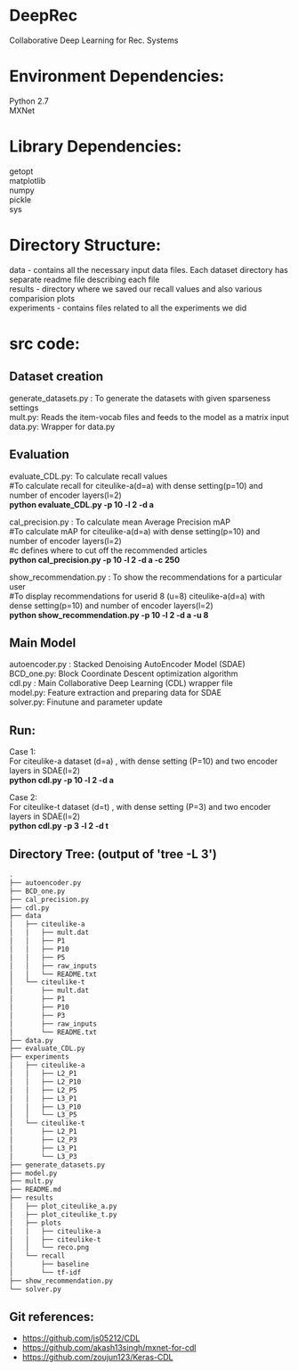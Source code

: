 # DeepRec
Collaborative Deep Learning for Rec. Systems

Environment Dependencies:
=========================
Python 2.7 <br>
MXNet <br>

Library Dependencies:
=====================
getopt <br>
matplotlib <br>
numpy <br>
pickle <br>
sys <br>

Directory Structure:
====================
data - contains all the necessary input data files. Each dataset directory has separate readme file describing each file <br>
results - directory where we saved our recall values and also various comparision plots <br>
experiments - contains files related to all the experiments we did <br>

src code: <br>
=======
Dataset creation <br>
-----------------
generate_datasets.py : To generate the datasets with given sparseness settings <br>
mult.py: Reads the item-vocab files and feeds to the model as a matrix input<br>
data.py: Wrapper for data.py<br>

Evaluation 
-----------
evaluate_CDL.py: To calculate recall values <br>
#To calculate recall for citeulike-a(d=a) with dense setting(p=10) and number of encoder layers(l=2)<br>
**python evaluate_CDL.py -p 10 -l 2 -d a** <br>

cal_precision.py : To calculate mean Average Precision mAP <br>
#To calculate mAP for citeulike-a(d=a) with dense setting(p=10) and number of encoder layers(l=2)<br>
#c defines where to cut off the recommended articles <br>
**python cal_precision.py -p 10 -l 2 -d a -c 250** <br>

show_recommendation.py : To show the recommendations for a particular user<br>
#To display recommendations for userid 8 (u=8) citeulike-a(d=a) with dense setting(p=10) and number of encoder layers(l=2)<br>
**python show_recommendation.py -p 10 -l 2 -d a -u 8** <br>

Main Model
----------
autoencoder.py : Stacked Denoising AutoEncoder Model (SDAE)  <br>
BCD_one.py: Block Coordinate Descent optimization algorithm <br>
cdl.py : Main Collaborative Deep Learning (CDL) wrapper file <br>
model.py: Feature extraction and preparing data for SDAE <br>
solver.py: Finutune and parameter update <br>

Run:
---
Case 1: <br>
For citeulike-a dataset (d=a) , with dense setting (P=10) and two encoder layers in SDAE(l=2) <br>
**python cdl.py -p 10 -l 2 -d a** <br>

Case 2: <br>
For citeulike-t dataset (d=t) , with dense setting (P=3) and two encoder layers in SDAE(l=2) <br>
**python cdl.py -p 3 -l 2 -d t** <br>

Directory Tree: (output of 'tree -L 3')
-------------------
```bash
.
├── autoencoder.py
├── BCD_one.py
├── cal_precision.py
├── cdl.py
├── data
│   ├── citeulike-a
│   │   ├── mult.dat
│   │   ├── P1
│   │   ├── P10
│   │   ├── P5
│   │   ├── raw_inputs
│   │   └── README.txt
│   └── citeulike-t
│       ├── mult.dat
│       ├── P1
│       ├── P10
│       ├── P3
│       ├── raw_inputs
│       └── README.txt
├── data.py
├── evaluate_CDL.py
├── experiments
│   ├── citeulike-a
│   │   ├── L2_P1
│   │   ├── L2_P10
│   │   ├── L2_P5
│   │   ├── L3_P1
│   │   ├── L3_P10
│   │   └── L3_P5
│   └── citeulike-t
│       ├── L2_P1
│       ├── L2_P3
│       ├── L3_P1
│       └── L3_P3
├── generate_datasets.py
├── model.py
├── mult.py
├── README.md
├── results
│   ├── plot_citeulike_a.py
│   ├── plot_citeulike_t.py
│   ├── plots
│   │   ├── citeulike-a
│   │   ├── citeulike-t
│   │   └── reco.png
│   └── recall
│       ├── baseline
│       └── tf-idf
├── show_recommendation.py
└── solver.py
```
Git references:
---------------
- https://github.com/js05212/CDL
- https://github.com/akash13singh/mxnet-for-cdl
- https://github.com/zoujun123/Keras-CDL
